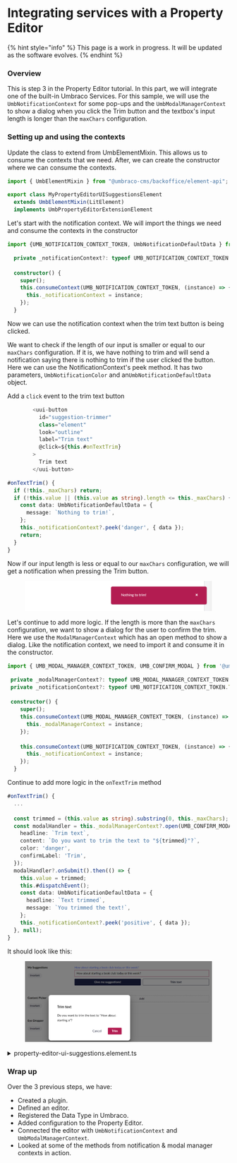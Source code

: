 # Integrating services with a Property Editor

{% hint style="info" %}
This page is a work in progress. It will be updated as the software evolves.
{% endhint %}

### Overview

This is step 3 in the Property Editor tutorial. In this part, we will integrate one of the built-in Umbraco Services. For this sample, we will use the `UmbNotificationContext` for some pop-ups and the `UmbModalManagerContext` to show a dialog when you click the Trim button and the textbox's input length is longer than the `maxChars` configuration.

### Setting up and using the contexts

Update the class to extend from UmbElementMixin. This allows us to consume the contexts that we need. After, we can create the constructor where we can consume the contexts.

```typescript
import { UmbElementMixin } from "@umbraco-cms/backoffice/element-api";
```

```typescript
export class MyPropertyEditorUISuggestionsElement
  extends UmbElementMixin(LitElement)
  implements UmbPropertyEditorExtensionElement
```

Let's start with the notification context. We will import the things we need and consume the contexts in the constructor

```typescript
import {UMB_NOTIFICATION_CONTEXT_TOKEN, UmbNotificationDefaultData } from "@umbraco-cms/backoffice/notification";
```

```typescript
  private _notificationContext?: typeof UMB_NOTIFICATION_CONTEXT_TOKEN.TYPE;

  constructor() {
    super();
    this.consumeContext(UMB_NOTIFICATION_CONTEXT_TOKEN, (instance) => {
      this._notificationContext = instance;
    });
  }
```

Now we can use the notification context when the trim text button is being clicked.

We want to check if the length of our input is smaller or equal to our `maxChars` configuration. If it is, we have nothing to trim and will send a notification saying there is nothing to trim if the user clicked the button. Here we can use the NotificationContext's peek method. It has two parameters, `UmbNotificationColor` and an`UmbNotificationDefaultData` object.

Add a `click` event to the trim text button

```typescript
        <uui-button
          id="suggestion-trimmer"
          class="element"
          look="outline"
          label="Trim text"
          @click=${this.#onTextTrim}
        >
          Trim text
        </uui-button>
```

```typescript
#onTextTrim() {
  if (!this._maxChars) return;
  if (!this.value || (this.value as string).length <= this._maxChars) {
    const data: UmbNotificationDefaultData = {
      message: `Nothing to trim!`,
    };
    this._notificationContext?.peek('danger', { data });
    return;
  }
}
```

Now if our input length is less or equal to our `maxChars` configuration, we will get a notification when pressing the Trim button.

<figure><img src="../../.gitbook/assets/nothing-to-trim (1).png" alt=""><figcaption></figcaption></figure>

Let's continue to add more logic. If the length is more than the `maxChars` configuration, we want to show a dialog for the user to confirm the trim. Here we use the `ModalManagerContext` which has an open method to show a dialog. Like the notification context, we need to import it and consume it in the constructor.

```typescript
import { UMB_MODAL_MANAGER_CONTEXT_TOKEN, UMB_CONFIRM_MODAL } from '@umbraco-cms/backoffice/modal';
```

```typescript
 private _modalManagerContext?: typeof UMB_MODAL_MANAGER_CONTEXT_TOKEN.TYPE;
 private _notificationContext?: typeof UMB_NOTIFICATION_CONTEXT_TOKEN.TYPE;
 
 constructor() {
    super();
    this.consumeContext(UMB_MODAL_MANAGER_CONTEXT_TOKEN, (instance) => {
      this._modalManagerContext = instance;
    });

    this.consumeContext(UMB_NOTIFICATION_CONTEXT_TOKEN, (instance) => {
      this._notificationContext = instance;
    });
  }
```

Continue to add more logic in the `onTextTrim` method

```typescript
#onTextTrim() {
  ...
  
  const trimmed = (this.value as string).substring(0, this._maxChars);
  const modalHandler = this._modalManagerContext?.open(UMB_CONFIRM_MODAL, {
    headline: `Trim text`,
    content: `Do you want to trim the text to "${trimmed}"?`,
    color: 'danger',
    confirmLabel: 'Trim',
  });
  modalHandler?.onSubmit().then(() => {
    this.value = trimmed;
    this.#dispatchEvent();
    const data: UmbNotificationDefaultData = {
      headline: `Text trimmed`,
      message: `You trimmed the text!`,
    };
    this._notificationContext?.peek('positive', { data });
  }, null);
}
```

It should look like this:

<figure><img src="../../.gitbook/assets/trim-confirm.png" alt=""><figcaption></figcaption></figure>

<details>

<summary>property-editor-ui-suggestions.element.ts</summary>

```typescript
import { LitElement, css, html } from "lit";
import { customElement, property, state } from "lit/decorators.js";
import type { UmbPropertyEditorExtensionElement } from "@umbraco-cms/backoffice/extension-registry";
import { UmbDataTypePropertyCollection } from "@umbraco-cms/backoffice/components";
import { ifDefined } from "lit/directives/if-defined.js";
import { UMB_MODAL_MANAGER_CONTEXT_TOKEN, UMB_CONFIRM_MODAL } from "@umbraco-cms/backoffice/modal";
import { UMB_NOTIFICATION_CONTEXT_TOKEN, UmbNotificationDefaultData } from "@umbraco-cms/backoffice/notification";
import { UmbElementMixin } from "@umbraco-cms/backoffice/element-api";

@customElement("my-property-editor-ui-suggestions")
export class MyPropertyEditorUISuggestionsElement
  extends UmbElementMixin(LitElement)
  implements UmbPropertyEditorExtensionElement
{
  @property({ type: String })
  public value = "";

  @state()
  private _disabled?: boolean;

  @state()
  private _placeholder?: string;

  @state()
  private _maxChars?: number;

  @state()
  private _suggestions = [
    "You should take a break",
    "I suggest that you visit the Eiffel Tower",
    "How about starting a book club today or this week?",
    "Are you hungry?",
  ];

  private _modalManagerContext?: typeof UMB_MODAL_MANAGER_CONTEXT_TOKEN.TYPE;
  private _notificationContext?: typeof UMB_NOTIFICATION_CONTEXT_TOKEN.TYPE;

  constructor() {
    super();
    this.consumeContext(UMB_MODAL_MANAGER_CONTEXT_TOKEN, (instance) => {
      this._modalManagerContext = instance;
    });

    this.consumeContext(UMB_NOTIFICATION_CONTEXT_TOKEN, (instance) => {
      this._notificationContext = instance;
    });
  }

  @property({ attribute: false })
  public set config(config: UmbDataTypePropertyCollection) {
    this._disabled = config.getValueByAlias("disabled");
    this._placeholder = config.getValueByAlias("placeholder");
    this._maxChars = config.getValueByAlias("maxChars");
  }

  #onInput(e: InputEvent) {
    this.value = (e.target as HTMLInputElement).value;
    this.#dispatchEvent();
  }

  #onSuggestion() {
    const randomIndex = (this._suggestions.length * Math.random()) | 0;
    this.value = this._suggestions[randomIndex];
    this.#dispatchEvent();
  }

  #onTextTrim() {
    if (!this._maxChars) return;
    if (!this.value || (this.value as string).length <= this._maxChars) {
      const data: UmbNotificationDefaultData = {
        message: `Nothing to trim!`,
      };
      this._notificationContext?.peek("danger", { data });
      return;
    }

    const trimmed = (this.value as string).substring(0, this._maxChars);
    const modalHandler = this._modalManagerContext?.open(UMB_CONFIRM_MODAL, {
      headline: `Trim text`,
      content: `Do you want to trim the text to "${trimmed}"?`,
      color: "danger",
      confirmLabel: "Trim",
    });
    modalHandler?.onSubmit().then(() => {
      this.value = trimmed;
      this.#dispatchEvent();
      const data: UmbNotificationDefaultData = {
        headline: `Text trimmed`,
        message: `You trimmed the text!`,
      };
      this._notificationContext?.peek("positive", { data });
    }, null);
  }

  #dispatchEvent() {
    this.dispatchEvent(new CustomEvent("property-value-change"));
  }

  render() {
    return html`
      <uui-input
        id="suggestion-input"
        class="element"
        label="text input"
        placeholder=${ifDefined(this._placeholder)}
        maxlength=${ifDefined(this._maxChars)}
        .value=${this.value || ""}
        @input=${this.#onInput}
      >
      </uui-input>
      <div id="wrapper">
        <uui-button
          id="suggestion-button"
          class="element"
          look="primary"
          label="give me suggestions"
          ?disabled=${this._disabled}
          @click=${this.#onSuggestion}
        >
          Give me suggestions!
        </uui-button>
        <uui-button
          id="suggestion-trimmer"
          class="element"
          look="outline"
          label="Trim text"
          @click=${this.#onTextTrim}
        >
          Trim text
        </uui-button>
      </div>
    `;
  }

  static styles = [
    css`
      #wrapper {
        margin-top: 10px;
        display: flex;
        gap: 10px;
      }
      .element {
        width: 100%;
      }
    `,
  ];
}

export default MyPropertyEditorUISuggestionsElement;

declare global {
  interface HTMLElementTagNameMap {
    "my-property-editor-ui-suggestions": MyPropertyEditorUISuggestionsElement;
  }
}
```

</details>

### Wrap up

Over the 3 previous steps, we have:

* Created a plugin.
* Defined an editor.
* Registered the Data Type in Umbraco.
* Added configuration to the Property Editor.
* Connected the editor with `UmbNotificationContext` and `UmbModalManagerContext`.
* Looked at some of the methods from notification & modal manager contexts in action.
